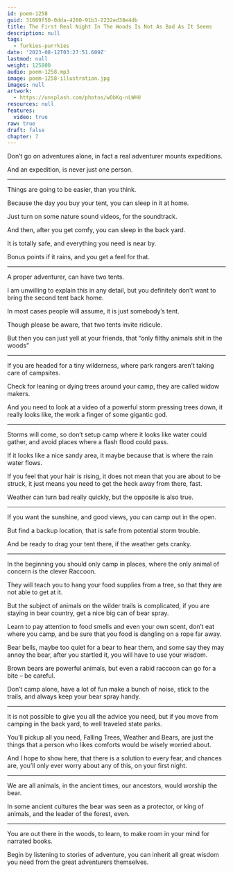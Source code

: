 ```yaml
---
id: poem-1258
guid: 31609f50-0dda-4280-91b3-2232ed38e4db
title: The First Real Night In The Woods Is Not As Bad As It Seems
description: null
tags:
  - furkies-purrkies
date: '2023-08-12T03:27:51.609Z'
lastmod: null
weight: 125800
audio: poem-1258.mp3
image: poem-1258-illustration.jpg
images: null
artwork:
  - https://unsplash.com/photos/wObKq-nLWHU
resources: null
features:
  video: true
raw: true
draft: false
chapter: 7
---
```


Don’t go on adventures alone,
in fact a real adventurer mounts expeditions.

And an expedition,
is never just one person.

---

Things are going to be easier,
than you think.

Because the day you buy your tent,
you can sleep in it at home.

Just turn on some nature sound videos,
for the soundtrack.

And then, after you get comfy,
you can sleep in the back yard.

It is totally safe,
and everything you need is near by.

Bonus points if it rains,
and you get a feel for that.

---

A proper adventurer,
can have two tents.

I am unwilling to explain this in any detail,
but you definitely don’t want to bring the second tent back home.

In most cases people will assume,
it is just somebody’s tent.

Though please be aware,
that two tents invite ridicule.

But then you can just yell at your friends,
that “only filthy animals shit in the woods”

---

If you are headed for a tiny wilderness,
where park rangers aren’t taking care of campsites.

Check for leaning or dying trees around your camp,
they are called widow makers.

And you need to look at a video of a powerful storm pressing trees down,
it really looks like, the work a finger of some gigantic god.

---

Storms will come, so don’t setup camp where it looks like water could gather,
and avoid places where a flash flood could pass.

If it looks like a nice sandy area,
it maybe because that is where the rain water flows.

If you feel that your hair is rising, it does not mean that you are about to be struck,
it just means you need to get the heck away from there, fast.

Weather can turn bad really quickly,
but the opposite is also true.

---

If you want the sunshine, and good views,
you can camp out in the open.

But find a backup location,
that is safe from potential storm trouble.

And be ready to drag your tent there,
if the weather gets cranky.

---

In the beginning you should only camp in places,
where the only animal of concern is the clever Raccoon.

They will teach you to hang your food supplies from a tree,
so that they are not able to get at it.

But the subject of animals on the wilder trails is complicated,
if you are staying in bear country, get a nice big can of bear spray.

Learn to pay attention to food smells and even your own scent,
don’t eat where you camp, and be sure that you food is dangling on a rope far away.

Bear bells, maybe too quiet for a bear to hear them,
and some say they may annoy the bear, after you startled it, you will have to use your wisdom.

Brown bears are powerful animals,
but even a rabid raccoon can go for a bite – be careful.

Don’t camp alone, have a lot of fun make a bunch of noise,
stick to the trails, and always keep your bear spray handy.

---

It is not possible to give you all the advice you need,
but if you move from camping in the back yard, to well traveled state parks.

You’ll pickup all you need, Falling Trees, Weather and Bears,
are just the things that a person who likes comforts would be wisely worried about.

And I hope to show here, that there is a solution to every fear,
and chances are, you’ll only ever worry about any of this, on your first night.

---

We are all animals, in the ancient times, our ancestors,
would worship the bear.

In some ancient cultures the bear was seen as a protector,
or king of animals, and the leader of the forest, even.

---

You are out there in the woods, to learn,
to make room in your mind for narrated books.

Begin by listening to stories of adventure,
you can inherit all great wisdom you need from the great adventurers themselves.
